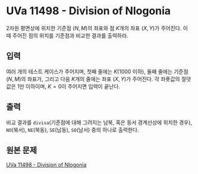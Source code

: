 # UVa 11498 - Division of Nlogonia

2차원 평면상에 위치한 기준점 $(N, M)$의 좌표와 점 $K$개의 좌표 $(X, Y)$가 주어진다. 이 때 주어진 점의 위치를 기준점과 비교한 결과를 출력하라.

## 입력

여러 개의 테스트 케이스가 주어지며, 첫째 줄에는 $K$(1000 이하), 둘째 줄에는 기준점 $(N, M)$의 좌표가, 그리고 다음 $K$개의 줄에는 좌표 $(X, Y)$가 주어진다. 각 좌푯값의 절댓값은 1만 이하이며, $K = 0$이 주어지면 입력이 끝난다.

## 출력

비교 결과를 `divisa`(기준점에 대해 그려지는 남북, 혹은 동서 경계선상에 위치한 경우), `NO`(북서), `NE`(북동), `SE`(남동), `SO`(남서) 중의 하나로 출력한다.

## 원본 문제

[UVa 11498 - Division of Nlogonia](https://uva.onlinejudge.org/index.php?option=com_onlinejudge&Itemid=8&page=show_problem&problem=2493)
